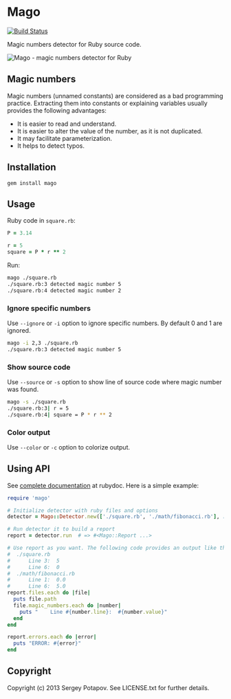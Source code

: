 # Mago

[![Build Status](https://travis-ci.org/greyblake/mago.png?branch=master)](https://travis-ci.org/greyblake/mago)
<img src="https://d2weczhvl823v0.cloudfront.net/greyblake/mago/trend.png" width="0px" height="0px"/>

Magic numbers detector for Ruby source code.

![Mago - magic numbers detector for Ruby](http://i1078.photobucket.com/albums/w484/greyblake/ruby-mago.png)

## Magic numbers

Magic numbers (unnamed constants) are considered as a bad programming practice. Extracting them into constants or explaining variables usually provides the following advantages:
* It is easier to read and understand.
* It is easier to alter the value of the number, as it is not duplicated.
* It may facilitate parameterization.
* It helps to detect typos.

## Installation

```
gem install mago
```

## Usage

Ruby code in `square.rb`:
```ruby
P = 3.14

r = 5
square = P * r ** 2
```

Run:
```sh
mago ./square.rb
./square.rb:3 detected magic number 5
./square.rb:4 detected magic number 2
```

### Ignore specific numbers

Use `--ignore` or `-i` option to ignore specific numbers. By default 0 and 1 are ignored.

```sh
mago -i 2,3 ./square.rb
./square.rb:3 detected magic number 5
```

### Show source code

Use `--source` or `-s` option to show line of source code where magic number was found.

```sh
mago -s ./square.rb
./square.rb:3| r = 5
./square.rb:4| square = P * r ** 2
```

### Color output

Use `--color` or `-c` option to colorize output.


## Using API


See [complete documentation](http://rubydoc.info/gems/mago/) at rubydoc.
Here is a simple example:

```ruby
require 'mago'

# Initialize detector with ruby files and options
detector = Mago::Detector.new(['./square.rb', './math/fibonacci.rb'], :ignore => [1,2,3])

# Run detector it to build a report
report = detector.run  # => #<Mago::Report ...>

# Use report as you want. The following code provides an output like this:
#  ./square.rb
#      Line 3:  5
#      Line 6:  0
#  ./math/fibonacci.rb
#      Line 1:  0.0
#      Line 6:  5.0
report.files.each do |file|
  puts file.path
  file.magic_numbers.each do |number|
    puts "    Line #{number.line}:  #{number.value}"
  end
end

report.errors.each do |error|
  puts "ERROR: #{error}"
end
```
## Copyright

Copyright (c) 2013 Sergey Potapov. See LICENSE.txt for
further details.

